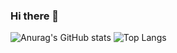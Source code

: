 ### Hi there 👋
![Anurag's GitHub stats](https://github-readme-stats.vercel.app/api?username=julieniut&theme=algolia&show_icons=true)     ![Top Langs](https://github-readme-stats.vercel.app/api/top-langs/?username=julieniut&theme=algolia&show_icons=true)

